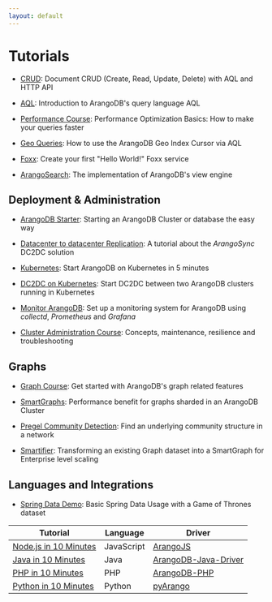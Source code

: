 ```yaml
---
layout: default
---
```

Tutorials
=========

- [CRUD](https://www.arangodb.com/tutorials/arangodb-crud/):
  Document CRUD (Create, Read, Update, Delete) with AQL and HTTP API

- [AQL](../../AQL/Tutorial/index.html):
  Introduction to ArangoDB's query language AQL

- [Performance Course](https://www.arangodb.com/arangodb-performance-course/):
  Performance Optimization Basics: How to make your queries faster
 
- [Geo Queries](https://www.arangodb.com/using-arangodb-geo-index-cursor-via-aql/):
  How to use the ArangoDB Geo Index Cursor via AQL
  
- [Foxx](foxx-getting-started.html):
  Create your first "Hello World!" Foxx service

- [ArangoSearch](https://www.arangodb.com/tutorials/arangosearch/):
  The implementation of ArangoDB's view engine

Deployment & Administration
---------------------------

- [ArangoDB Starter](tutorials-starter-readme.html):
  Starting an ArangoDB Cluster or database the easy way

- [Datacenter to datacenter Replication](tutorials-dc2dc-readme.html):
  A tutorial about the _ArangoSync_ DC2DC solution

- [Kubernetes](tutorials-kubernetes-readme.html):
  Start ArangoDB on Kubernetes in 5 minutes
  
- [DC2DC on Kubernetes](tutorials-kubernetes-dc2dc.html):
  Start DC2DC between two ArangoDB clusters running in Kubernetes 
  
- [Monitor ArangoDB](https://www.arangodb.com/tutorials/monitoring-collectd-prometheus-grafana/):
  Set up a monitoring system for ArangoDB using _collectd_, _Prometheus_ and _Grafana_

- [Cluster Administration Course](https://www.arangodb.com/arangodb-cluster-course/):
  Concepts, maintenance, resilience and troubleshooting

Graphs
------

- [Graph Course](https://www.arangodb.com/arangodb-graph-course/):
  Get started with ArangoDB's graph related features
  
- [SmartGraphs](https://www.arangodb.com/using-smartgraphs-arangodb/):
  Performance benefit for graphs sharded in an ArangoDB Cluster 
  
- [Pregel Community Detection](https://www.arangodb.com/pregel-community-detection/):
  Find an underlying community structure in a network
  
- [Smartifier](https://www.arangodb.com/arangodb-smartifier/):
  Transforming an existing Graph dataset into a SmartGraph for Enterprise level scaling

Languages and Integrations
--------------------------

- [Spring Data Demo](https://www.arangodb.com/tutorials/spring-data/):
  Basic Spring Data Usage with a Game of Thrones dataset

Tutorial | Language | Driver
---------|----------|-------
[Node.js in 10 Minutes](https://www.arangodb.com/tutorials/tutorial-node-js/) | JavaScript | [ArangoJS](https://github.com/arangodb/arangojs)
[Java in 10 Minutes](https://www.arangodb.com/tutorials/tutorial-sync-java-driver/) | Java | [ArangoDB-Java-Driver](https://github.com/arangodb/arangodb-java-driver)
[PHP in 10 Minutes](https://www.arangodb.com/tutorials/tutorial-php/) | PHP | [ArangoDB-PHP](https://github.com/arangodb/arangodb-php)
[Python in 10 Minutes](https://www.arangodb.com/tutorials/tutorial-python/) | Python | [pyArango](https://github.com/tariqdaouda/pyArango)
